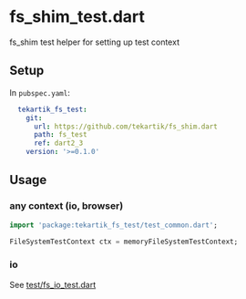 # fs_shim_test.dart

fs_shim test helper for setting up test context

## Setup

In `pubspec.yaml`:

```yaml
  tekartik_fs_test:
    git:
      url: https://github.com/tekartik/fs_shim.dart
      path: fs_test
      ref: dart2_3
    version: '>=0.1.0'
```
## Usage

### any context (io, browser)

```dart
import 'package:tekartik_fs_test/test_common.dart';

FileSystemTestContext ctx = memoryFileSystemTestContext;
```

###  io

See [test/fs_io_test.dart](test/fs_io_test.dart)